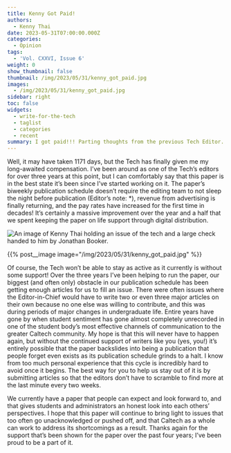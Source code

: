```yaml
---
title: Kenny Got Paid!
authors:
  - Kenny Thai
date: 2023-05-31T07:00:00.000Z
categories:
  - Opinion
tags:
  - 'Vol. CXXVI, Issue 6'
weight: 0
show_thumbnail: false
thumbnail: /img/2023/05/31/kenny_got_paid.jpg
images:
  - /img/2023/05/31/kenny_got_paid.jpg
sidebar: right
toc: false
widgets:
  - write-for-the-tech
  - taglist
  - categories
  - recent
summary: I got paid!!! Parting thoughts from the previous Tech Editor.
---
```


Well, it may have taken 1171 days, but the Tech has finally given me my long-awaited compensation. I’ve been around as one of the Tech’s editors for over three years at this point, but I can comfortably say that this paper is in the best state it’s been since I’ve started working on it. The paper’s biweekly publication schedule doesn’t require the editing team to not sleep the night before publication (Editor’s note: \*), revenue from advertising is finally returning, and the pay rates have increased for the first time in decades! It’s certainly a massive improvement over the year and a half that we spent keeping the paper on life support through digital distribution.

![An image of Kenny Thai holding an issue of the tech and a large check handed to him by Jonathan Booker.](/img/2023/05/31/kenny_got_paid.jpg)

{{% post__image image="/img/2023/05/31/kenny_got_paid.jpg" %}}

Of course, the Tech won’t be able to stay as active as it currently is without some support! Over the three years I’ve been helping to run the paper, our biggest (and often only) obstacle in our publication schedule has been getting enough articles for us to fill an issue. There were often issues where the Editor-in-Chief would have to write two or even three major articles on their own because no one else was willing to contribute, and this was during periods of major changes in undergraduate life. Entire years have gone by when student sentiment has gone almost completely unrecorded in one of the student body’s most effective channels of communication to the greater Caltech community. My hope is that this will never have to happen again, but without the continued support of writers like you (yes, you!) it’s entirely possible that the paper backslides into being a publication that people forget even exists as its publication schedule grinds to a halt. I know from too much personal experience that this cycle is incredibly hard to avoid once it begins. The best way for you to help us stay out of it is by submitting articles so that the editors don’t have to scramble to find more at the last minute every two weeks.

We currently have a paper that people can expect and look forward to, and that gives students and administrators an honest look into each others’ perspectives. I hope that this paper will continue to bring light to issues that too often go unacknowledged or pushed off, and that Caltech as a whole can work to address its shortcomings as a result. Thanks again for the support that’s been shown for the paper over the past four years; I’ve been proud to be a part of it.
